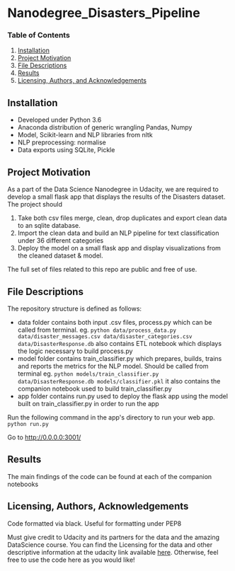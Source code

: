 # Nanodegree_Disasters_Pipeline

### Table of Contents

1. [Installation](#installation)
2. [Project Motivation](#motivation)
3. [File Descriptions](#files)
4. [Results](#results)
5. [Licensing, Authors, and Acknowledgements](#licensing)
 
 ## Installation <a name="installation"></a>
* Developed under Python 3.6
* Anaconda distribution of generic wrangling Pandas, Numpy
* Model, Scikit-learn and NLP libraries from nltk
* NLP preprocessing: normalise 
* Data exports using SQLite, Pickle


 
 ## Project Motivation <a name="motivation"></a>
 
 As a part of the Data Science Nanodegree in Udacity, we are required to develop a small flask app that displays the results of the Disasters dataset. The project should
1. Take both csv files merge, clean, drop duplicates and export clean data to an sqlite database.
2. Import the clean data and build an NLP pipeline for text classification under 36 different categories
3. Deploy the model on a small flask app and display visualizations from the cleaned dataset & model.

The full set of files related to this repo are public and free of use. 

## File Descriptions <a name="files"></a>
The repository structure is defined as follows:
* data folder contains both input .csv files, process.py which can be called from terminal. eg.
  `python data/process_data.py data/disaster_messages.csv data/disaster_categories.csv data/DisasterResponse.db`
  also contains ETL notebook which displays the logic necessary to build process.py
* model folder contains train_classifier.py which prepares, builds, trains and reports the metrics for the NLP model. Should be called from terminal
eg. `python models/train_classifier.py data/DisasterResponse.db models/classifier.pkl` 
it also contains the companion notebook used to build train_classifier.py
* app folder contains run.py used to deploy the flask app using the model built on train_classifier.py in order to run the app 

Run the following command in the app's directory to run your web app.
    `python run.py`

Go to http://0.0.0.0:3001/

## Results<a name="results"></a>

The main findings of the code can be found at each of the companion notebooks

## Licensing, Authors, Acknowledgements<a name="licensing"></a>

Code formatted via black. Useful for formatting under PEP8

Must give credit to Udacity and its partners for the data and the amazing DataScience course.  You can find the Licensing for the data and other descriptive information at the udacity link available [here](https://www.udacity.com/course/data-scientist-nanodegree--nd025).  Otherwise, feel free to use the code here as you would like! 
